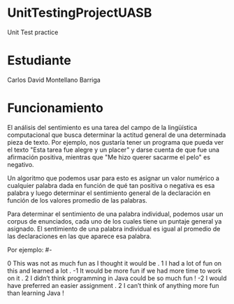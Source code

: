 # UnitTestingProjectUASB
Unit Test practice
# Estudiante
Carlos David Montellano Barriga
# Funcionamiento
El análisis del sentimiento es una tarea del campo de la lingüística computacional que busca determinar la actitud general 
de una determinada pieza de texto. Por ejemplo, nos gustaría tener un programa que pueda ver el texto "Esta tarea fue alegre 
y un placer" y darse cuenta de que fue una afirmación positiva, mientras que "Me hizo querer sacarme el pelo" es negativo.

Un algoritmo que podemos usar para esto es asignar un valor numérico a cualquier palabra dada en función de qué tan positiva o negativa es esa palabra y luego determinar el sentimiento general de la declaración en función de los valores promedio de las palabras.

Para determinar el sentimiento de una palabra individual, podemos usar un corpus de enunciados, cada uno de los cuales tiene un puntaje general ya asignado. El sentimiento de una palabra individual es igual al promedio de las declaraciones en las que aparece esa palabra.

Por ejemplo:
#-

0 This was not as much fun as I thought it would be .
1 I had a lot of fun on this and learned a lot .
-1 It would be more fun if we had more time to work on it .
2 I didn’t think programming in Java could be so much fun !
-2 I would have preferred an easier assignment .
2 I can’t think of anything more fun than learning Java !
